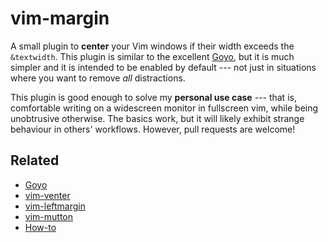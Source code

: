 vim-margin
===============================================================================

A small plugin to **center** your Vim windows if their width exceeds the 
`&textwidth`. This plugin is similar to the excellent 
[Goyo](https://github.com/junegunn/goyo.vim), but it is much simpler and it is 
intended to be enabled by default --- not just in situations where you want to 
remove *all* distractions.

This plugin is good enough to solve my **personal use case** --- that is, 
comfortable writing on a widescreen monitor in fullscreen vim, while being 
unobtrusive otherwise. The basics work, but it will likely exhibit strange 
behaviour in others' workflows. However, pull requests are welcome!

Related
-------------------------------------------------------------------------------

-   [Goyo](https://github.com/junegunn/goyo.vim)
-   [vim-venter](https://github.com/JMcKiern/vim-venter)
-   [vim-leftmargin](https://github.com/jpaulogg/vim-leftmargin)
-   [vim-mutton](https://github.com/gabenespoli/vim-mutton)
-   [How-to](https://stackoverflow.com/questions/12952479/how-to-center-horizontally-the-contents-of-the-open-file-in-vim)
